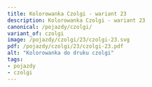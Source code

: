 ```yaml
---
title: Kolorowanka Czolgi - wariant 23
description: Kolorowanka Czolgi - wariant 23
canonical: /pojazdy/czolgi/
variant_of: czolgi
image: /pojazdy/czolgi/23/czolgi-23.svg
pdf: /pojazdy/czolgi/23/czolgi-23.pdf
alt: "Kolorowanka do druku czolgi"
tags:
- pojazdy
- czolgi
---
```

